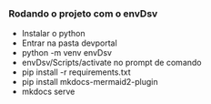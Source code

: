 ### Rodando o projeto com o envDsv
- Instalar o python
- Entrar na pasta devportal
- python -m venv envDsv
- envDsv/Scripts/activate no prompt de comando
- pip install -r requirements.txt
- pip install mkdocs-mermaid2-plugin
- mkdocs serve
